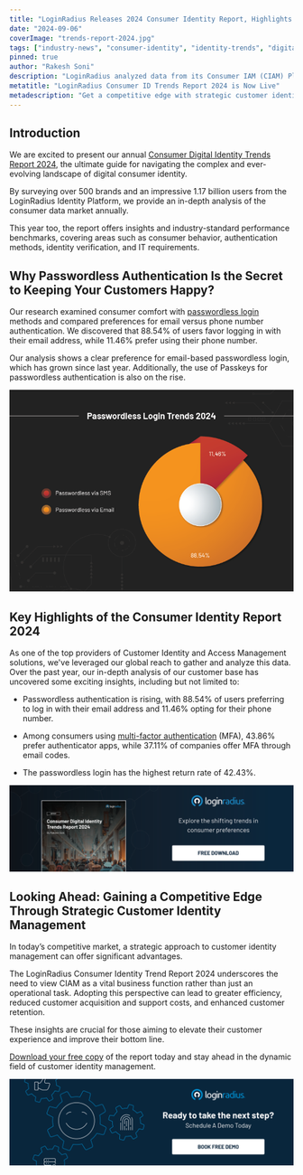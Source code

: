 ```yaml
---
title: "LoginRadius Releases 2024 Consumer Identity Report, Highlights the Shifting Trends in Consumer Preferences"
date: "2024-09-06"
coverImage: "trends-report-2024.jpg"
tags: ["industry-news", "consumer-identity", "identity-trends", "digital-identity"]
pinned: true
author: "Rakesh Soni"
description: "LoginRadius analyzed data from its Consumer IAM (CIAM) Platform, utilized by over 500 brands globally. The report offers a unique perspective on global consumer identity trends in 2024, delivering insights into consumer behavior regarding digital identities and providing a comprehensive analysis of their behavior patterns and lifecycle."
metatitle: "LoginRadius Consumer ID Trends Report 2024 is Now Live"
metadescription: "Get a competitive edge with strategic customer identity management. Get the LoginRadius Consumer Identity Trends Report 2024 to enhance efficiency & retention."
---
```

## Introduction

We are excited to present our annual [Consumer Digital Identity Trends Report 2024](https://www.loginradius.com/resource/2024-consumer-digital-identity-trends-report/), the ultimate guide for navigating the complex and ever-evolving landscape of digital consumer identity.

By surveying over 500 brands and an impressive 1.17 billion users from the LoginRadius Identity Platform, we provide an in-depth analysis of the consumer data market annually. 

This year too, the report offers insights and industry-standard performance benchmarks, covering areas such as consumer behavior, authentication methods, identity verification, and IT requirements. 

## Why Passwordless Authentication Is the Secret to Keeping Your Customers Happy?

Our research examined consumer comfort with [passwordless login](https://www.loginradius.com/passwordless-login/) methods and compared preferences for email versus phone number authentication. We discovered that 88.54% of users favor logging in with their email address, while 11.46% prefer using their phone number.

Our analysis shows a clear preference for email-based passwordless login, which has grown since last year. Additionally, the use of Passkeys for passwordless authentication is also on the rise.

![consumer-report-2024](consumer-report-2024.png "image_tooltip")

## Key Highlights of the Consumer Identity Report 2024

As one of the top providers of Customer Identity and Access Management solutions, we've leveraged our global reach to gather and analyze this data. Over the past year, our in-depth analysis of our customer base has uncovered some exciting insights, including but not limited to:

* Passwordless authentication is rising, with 88.54% of users preferring to log in with their email address and 11.46% opting for their phone number. 

* Among consumers using [multi-factor authentication](https://www.loginradius.com/multi-factor-authentication/) (MFA), 43.86% prefer authenticator apps, while 37.11% of companies offer MFA through email codes.

* The passwordless login has the highest return rate of 42.43%. 

[![CTA-RP](CTA-RP.png)](https://www.loginradius.com/resource/2024-consumer-digital-identity-trends-report/) 

## Looking Ahead: Gaining a Competitive Edge Through Strategic Customer Identity Management

In today’s competitive market, a strategic approach to customer identity management can offer significant advantages.

The LoginRadius Consumer Identity Trend Report 2024 underscores the need to view CIAM as a vital business function rather than just an operational task. Adopting this perspective can lead to greater efficiency, reduced customer acquisition and support costs, and enhanced customer retention.

These insights are crucial for those aiming to elevate their customer experience and improve their bottom line.

[Download your free copy](https://www.loginradius.com/resource/2024-consumer-digital-identity-trends-report/) of the report today and stay ahead in the dynamic field of customer identity management.

[![book-a-demo-Consultation](../../assets/book-a-demo-loginradius.png)](https://www.loginradius.com/book-a-demo/)
